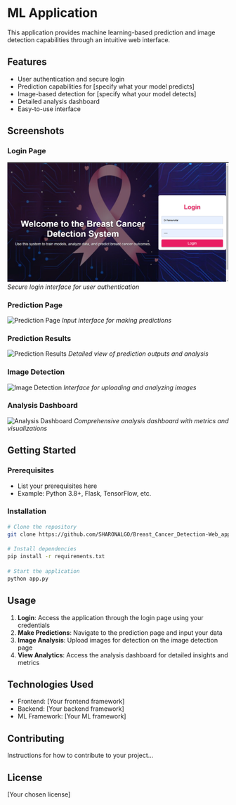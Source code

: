 # ML Application

This application provides machine learning-based prediction and image detection capabilities through an intuitive web interface.

## Features

- User authentication and secure login
- Prediction capabilities for [specify what your model predicts]
- Image-based detection for [specify what your model detects]
- Detailed analysis dashboard
- Easy-to-use interface

## Screenshots

### Login Page
![Login Page](/screen_shots/login.png)
*Secure login interface for user authentication*

### Prediction Page
![Prediction Page](/api/placeholder/800/400)
*Input interface for making predictions*

### Prediction Results
![Prediction Results](/api/placeholder/800/400)
*Detailed view of prediction outputs and analysis*

### Image Detection
![Image Detection](/api/placeholder/800/400)
*Interface for uploading and analyzing images*

### Analysis Dashboard
![Analysis Dashboard](/api/placeholder/800/400)
*Comprehensive analysis dashboard with metrics and visualizations*

## Getting Started

### Prerequisites
- List your prerequisites here
- Example: Python 3.8+, Flask, TensorFlow, etc.

### Installation
```bash
# Clone the repository
git clone https://github.com/SHARONALGO/Breast_Cancer_Detection-Web_app.git

# Install dependencies
pip install -r requirements.txt

# Start the application
python app.py
```

## Usage

1. **Login**: Access the application through the login page using your credentials
2. **Make Predictions**: Navigate to the prediction page and input your data
3. **Image Analysis**: Upload images for detection on the image detection page
4. **View Analytics**: Access the analysis dashboard for detailed insights and metrics

## Technologies Used

- Frontend: [Your frontend framework]
- Backend: [Your backend framework]
- ML Framework: [Your ML framework]

## Contributing

Instructions for how to contribute to your project...

## License

[Your chosen license]
